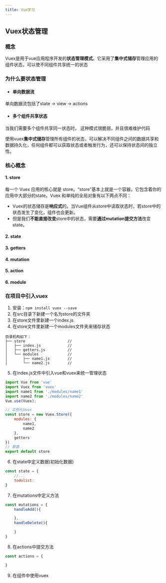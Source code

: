 ```yaml
---
title: Vue学习
---
```

## Vuex状态管理

### 概念

Vuex是用于vue应用程序开发的**状态管理模式**。它采用了**集中式储存**管理应用的组件状态，可以使不同组件共享统一的状态

### 为什么要状态管理

- #### 单向数据流
单向数据流包括了state -> view -> actions

- #### 多个组件共享状态
当我们需要多个组件共享同一状态时，
这种模式很脆弱，并且很难维护代码

使用vuex**集中式储存**管理所有组件的状态，可以解决不同组件之间的数据共享和数据持久化，任何组件都可以获取状态或者触发行为，还可以保持状态间的独立性。

### 核心概念

#### 1. store
每一个 Vuex 应用的核心就是 store。“store”基本上就是一个容器，它包含着你的应用中大部分的state。Vuex 和单纯的全局对象有以下两点不同：
- Vuex的状态储存是**响应式**的。当Vue组件从store中读取状态时，若store中的状态发生了变化，组件也会更新。
- 但是我们**不能直接改变**store中的状态，需要**通过mutation提交方法**改变state。

#### 2. state

#### 3. getters

#### 4. mutation

#### 5. action

#### 6. module

### 在项目中引入vuex

1. 安装：```npm install vuex --save```
2. 在src目录下新建一个名为store的文件夹
3. 在store文件里新建一个index.js
4. 在store文件里新建一个modules文件夹来储存状态
```
目录机构如下：
├── store                   // 
│   ├── index.js            // 
│   ├── getters.js          // 
│   └── modules             // 
│       ├── name1.js        // 
│       └── name2.js        //                 
```

5. 在index.js文件中引入vue和vuex来统一管理状态
```js
import Vue from 'vue'
import Vuex from 'vuex'
import name1 from './modules/name1'
import name2 from './modules/name2'
Vue.use(Vuex);

// 实例化Vuex
const store = new Vuex.Store({
    modules: {
        name1,
        name2
    },
    getters
})
// 暴露
export default store
```

6. 在state中定义数据(初始化数据)
```js
const state = {
    //...
    todolist: 
}
```

7. 在mutations中定义方法
```js
const mutations = {
    handleAdd(){

    },
    handleDelete(){

    }
}
```

8. 在actions中提交方法
```js
const actions = {

}
```

9. 在组件中使用vuex